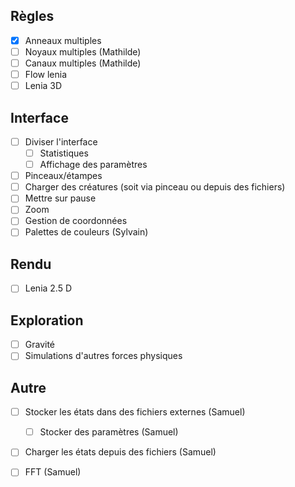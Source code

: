 ## Règles
- [x] Anneaux multiples
- [ ] Noyaux multiples (Mathilde)
- [ ] Canaux multiples (Mathilde)
- [ ] Flow lenia
- [ ] Lenia 3D

## Interface
- [ ] Diviser l'interface
	- [ ] Statistiques
	- [ ] Affichage des paramètres
- [ ] Pinceaux/étampes
- [ ] Charger des créatures (soit via pinceau ou depuis des fichiers)
- [ ] Mettre sur pause
- [ ] Zoom
- [ ] Gestion de coordonnées
- [ ] Palettes de couleurs (Sylvain)

## Rendu
- [ ] Lenia 2.5 D

## Exploration
- [ ] Gravité
- [ ] Simulations d'autres forces physiques

## Autre
- [ ] Stocker les états dans des fichiers externes (Samuel)
	- [ ] Stocker des paramètres (Samuel)
- [ ] Charger les états depuis des fichiers (Samuel)
- [ ] FFT (Samuel)

